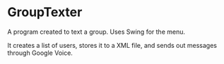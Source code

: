 GroupTexter
===========

A program created to text a group. Uses Swing for the menu.

It creates a list of users, stores it to a XML file, and sends out messages through Google Voice.
